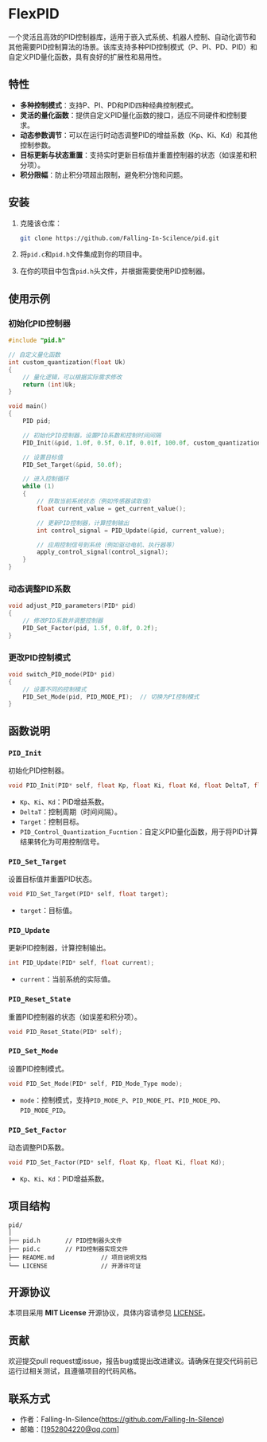 
# FlexPID

一个灵活且高效的PID控制器库，适用于嵌入式系统、机器人控制、自动化调节和其他需要PID控制算法的场景。该库支持多种PID控制模式（P、PI、PD、PID）和自定义PID量化函数，具有良好的扩展性和易用性。

## 特性

- **多种控制模式**：支持P、PI、PD和PID四种经典控制模式。
- **灵活的量化函数**：提供自定义PID量化函数的接口，适应不同硬件和控制要求。
- **动态参数调节**：可以在运行时动态调整PID的增益系数（Kp、Ki、Kd）和其他控制参数。
- **目标更新与状态重置**：支持实时更新目标值并重置控制器的状态（如误差和积分项）。
- **积分限幅**：防止积分项超出限制，避免积分饱和问题。

## 安装

1. 克隆该仓库：

   ```bash
   git clone https://github.com/Falling-In-Scilence/pid.git
   ```

2. 将`pid.c`和`pid.h`文件集成到你的项目中。

3. 在你的项目中包含`pid.h`头文件，并根据需要使用PID控制器。

## 使用示例

### 初始化PID控制器

```c
#include "pid.h"

// 自定义量化函数
int custom_quantization(float Uk)
{
    // 量化逻辑，可以根据实际需求修改
    return (int)Uk;
}

void main()
{
    PID pid;

    // 初始化PID控制器，设置PID系数和控制时间间隔
    PID_Init(&pid, 1.0f, 0.5f, 0.1f, 0.01f, 100.0f, custom_quantization);

    // 设置目标值
    PID_Set_Target(&pid, 50.0f);

    // 进入控制循环
    while (1)
    {
        // 获取当前系统状态（例如传感器读取值）
        float current_value = get_current_value();

        // 更新PID控制器，计算控制输出
        int control_signal = PID_Update(&pid, current_value);

        // 应用控制信号到系统（例如驱动电机、执行器等）
        apply_control_signal(control_signal);
    }
}
```

### 动态调整PID系数

```c
void adjust_PID_parameters(PID* pid)
{
    // 修改PID系数并调整控制器
    PID_Set_Factor(pid, 1.5f, 0.8f, 0.2f);
}
```

### 更改PID控制模式

```c
void switch_PID_mode(PID* pid)
{
    // 设置不同的控制模式
    PID_Set_Mode(pid, PID_MODE_PI);  // 切换为PI控制模式
}
```

## 函数说明

### `PID_Init`
初始化PID控制器。

```c
void PID_Init(PID* self, float Kp, float Ki, float Kd, float DeltaT, float Target, int (*PID_Control_Quantization_Fucntion)(float Uk));
```
- `Kp`、`Ki`、`Kd`：PID增益系数。
- `DeltaT`：控制周期（时间间隔）。
- `Target`：控制目标。
- `PID_Control_Quantization_Fucntion`：自定义PID量化函数，用于将PID计算结果转化为可用控制信号。

### `PID_Set_Target`
设置目标值并重置PID状态。

```c
void PID_Set_Target(PID* self, float target);
```
- `target`：目标值。

### `PID_Update`
更新PID控制器，计算控制输出。

```c
int PID_Update(PID* self, float current);
```
- `current`：当前系统的实际值。

### `PID_Reset_State`
重置PID控制器的状态（如误差和积分项）。

```c
void PID_Reset_State(PID* self);
```

### `PID_Set_Mode`
设置PID控制模式。

```c
void PID_Set_Mode(PID* self, PID_Mode_Type mode);
```
- `mode`：控制模式，支持`PID_MODE_P`、`PID_MODE_PI`、`PID_MODE_PD`、`PID_MODE_PID`。

### `PID_Set_Factor`
动态调整PID系数。

```c
void PID_Set_Factor(PID* self, float Kp, float Ki, float Kd);
```
- `Kp`、`Ki`、`Kd`：PID增益系数。

## 项目结构

```
pid/
│
├── pid.h       // PID控制器头文件
├── pid.c       // PID控制器实现文件
├── README.md             // 项目说明文档
└── LICENSE               // 开源许可证
```

## 开源协议

本项目采用 **MIT License** 开源协议，具体内容请参见 [LICENSE](LICENSE)。

## 贡献

欢迎提交pull request或issue，报告bug或提出改进建议。请确保在提交代码前已运行过相关测试，且遵循项目的代码风格。

## 联系方式

- 作者：Falling-In-Silence(https://github.com/Falling-In-Silence)
- 邮箱：[1952804220@qq.com]

